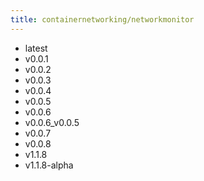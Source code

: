 ```yaml
---
title: containernetworking/networkmonitor
---
```

- latest
- v0.0.1
- v0.0.2
- v0.0.3
- v0.0.4
- v0.0.5
- v0.0.6
- v0.0.6_v0.0.5
- v0.0.7
- v0.0.8
- v1.1.8
- v1.1.8-alpha
